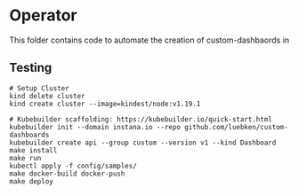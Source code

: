 # Operator

This folder contains code to automate the creation of custom-dashbaords in

## Testing

    # Setup Cluster
    kind delete cluster
    kind create cluster --image=kindest/node:v1.19.1

    # Kubebuilder scaffolding: https://kubebuilder.io/quick-start.html  
    kubebuilder init --domain instana.io --repo github.com/luebken/custom-dashboards
    kubebuilder create api --group custom --version v1 --kind Dashboard
    make install
    make run
    kubectl apply -f config/samples/
    make docker-build docker-push
    make deploy
